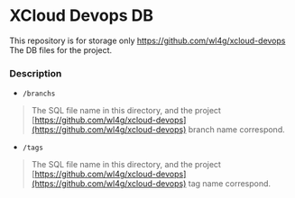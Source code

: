 # XCloud Devops DB
This repository is for storage only https://github.com/wl4g/xcloud-devops The DB files for the project.

### Description

- `/branchs`
> The SQL file name in this directory, and the project [https://github.com/wl4g/xcloud-devops](https://github.com/wl4g/xcloud-devops) branch name correspond.

- `/tags`
> The SQL file name in this directory, and the project [https://github.com/wl4g/xcloud-devops](https://github.com/wl4g/xcloud-devops) tag name correspond.
